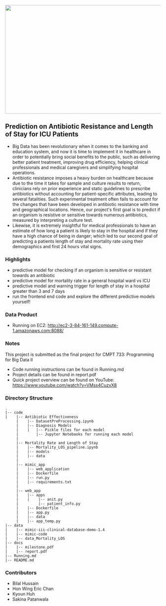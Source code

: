<p align="center">
  <img width="600" height="350" src="https://user-images.githubusercontent.com/32183829/115143177-98417880-9ffa-11eb-997a-b1f18a4681cf.png">
</p>

## Prediction on Antibiotic Resistance and Length of Stay for ICU Patients
- Big Data has been revolutionary when it comes to the banking and education system, and now it is time to implement it in healthcare in order to potentially bring social benefits to the public, such as delivering better patient treatment, improving drug efficiency, helping clinical professionals and medical caregivers and simplifying hospital operations.  
- Antibiotic resistance imposes a heavy burden on healthcare because due to the time it takes for sample and culture results to return, clinicians rely on prior experience and static guidelines to prescribe antibiotics without accounting for patient-specific attributes, leading to several fatalities. Such experimental treatment often fails to account for the changes that have been developed in antibiotic resistance with time and geographical locations. Hence, our project's first goal is to predict if an organism is resistive or sensitive towards numerous antibiotics, measured by interpreting a culture test. 
- Likewise, it is extremely insightful for medical professionals to have an estimate of how long a patient is likely to stay in the hospital and if they have a high chance of being in danger; which led to our second goal of predicting a patients length of stay and mortality rate using their demographics and first 24 hours vital signs.
    
### Highlights
- predictive model for checking if an organism is sensitive or resistant towards an antibiotic
- predictive model for mortality rate in a general hospital ward vs ICU
- predictive model and warning trigger for length of stay in a hospital greater than 3 and 7 days
- run the frontend end code and explore the different predictive models yourself!

### Data Product
- Running on EC2: http://ec2-3-84-161-149.compute-1.amazonaws.com:8088/ 
    
### Notes
This project is submitted as the final project for CMPT 733: Programming for Big Data II
- Code running instructions can be found in Running.md
- Project details can be found in report.pdf
- Quick project overview can be found on YouTube: https://www.youtube.com/watch?v=VMss4CuzvX8

### Directory Structure
    .
    |-- code                                          
    |    |-- Antibiotic Effectiveness                          
         |    |-- DatasetPreProcessing.ipynb
         |    |-- Diagnosis Models
         |    |   |-- Pickle files for each model
         |        |-- Jupyter Notebooks for running each model
         |
         |-- Mortality Rate and Length of Stay
         |    |-- Mortality_LOS_pipeline.ipynb
         |    |-- models
         |    |-- data
         |
         |-- mimic_app
         |    |-- web_application
         |    |-- Dockerfile
         |    |-- run.py
         |    |-- requirements.txt
         |
         |-- web_app
         |    |-- apps
         |    |    |-- anit.py  
         |         |-- patient_info.py
         |    |-- Dockerfile
         |    |-- app.py
         |    |-- data
         |    |-- app_temp.py
    |-- data                                          
    |    |-- mimic-iii-clinical-database-demo-1.4
    |    |-- mimic-code     
    |    |-- data_Mortality_LOS
    |-- docs
    |    |-- milestone.pdf
    |    |-- report.pdf
    |-- Running.md
    |-- README.md

### Contributors
- Bilal Hussain
- Hon Wing Eric Chan
- Kyoun Huh
- Sakina Patanwala
